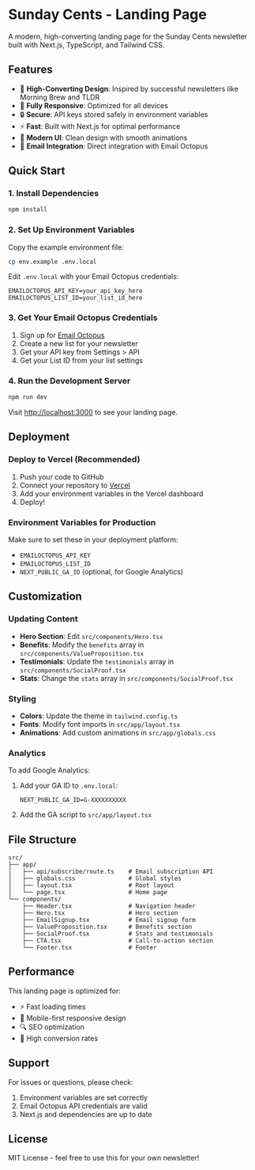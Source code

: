 # Sunday Cents - Landing Page

A modern, high-converting landing page for the Sunday Cents newsletter built with Next.js, TypeScript, and Tailwind CSS.

## Features

- 🎯 **High-Converting Design**: Inspired by successful newsletters like Morning Brew and TLDR
- 📱 **Fully Responsive**: Optimized for all devices
- 🔒 **Secure**: API keys stored safely in environment variables
- ⚡ **Fast**: Built with Next.js for optimal performance
- 🎨 **Modern UI**: Clean design with smooth animations
- 📧 **Email Integration**: Direct integration with Email Octopus

## Quick Start

### 1. Install Dependencies

```bash
npm install
```

### 2. Set Up Environment Variables

Copy the example environment file:

```bash
cp env.example .env.local
```

Edit `.env.local` with your Email Octopus credentials:

```env
EMAILOCTOPUS_API_KEY=your_api_key_here
EMAILOCTOPUS_LIST_ID=your_list_id_here
```

### 3. Get Your Email Octopus Credentials

1. Sign up for [Email Octopus](https://emailoctopus.com)
2. Create a new list for your newsletter
3. Get your API key from Settings > API
4. Get your List ID from your list settings

### 4. Run the Development Server

```bash
npm run dev
```

Visit [http://localhost:3000](http://localhost:3000) to see your landing page.

## Deployment

### Deploy to Vercel (Recommended)

1. Push your code to GitHub
2. Connect your repository to [Vercel](https://vercel.com)
3. Add your environment variables in the Vercel dashboard
4. Deploy!

### Environment Variables for Production

Make sure to set these in your deployment platform:

- `EMAILOCTOPUS_API_KEY`
- `EMAILOCTOPUS_LIST_ID`
- `NEXT_PUBLIC_GA_ID` (optional, for Google Analytics)

## Customization

### Updating Content

- **Hero Section**: Edit `src/components/Hero.tsx`
- **Benefits**: Modify the `benefits` array in `src/components/ValueProposition.tsx`
- **Testimonials**: Update the `testimonials` array in `src/components/SocialProof.tsx`
- **Stats**: Change the `stats` array in `src/components/SocialProof.tsx`

### Styling

- **Colors**: Update the theme in `tailwind.config.ts`
- **Fonts**: Modify font imports in `src/app/layout.tsx`
- **Animations**: Add custom animations in `src/app/globals.css`

### Analytics

To add Google Analytics:

1. Add your GA ID to `.env.local`:
   ```env
   NEXT_PUBLIC_GA_ID=G-XXXXXXXXXX
   ```

2. Add the GA script to `src/app/layout.tsx`

## File Structure

```
src/
├── app/
│   ├── api/subscribe/route.ts    # Email subscription API
│   ├── globals.css               # Global styles
│   ├── layout.tsx                # Root layout
│   └── page.tsx                  # Home page
└── components/
    ├── Header.tsx                # Navigation header
    ├── Hero.tsx                  # Hero section
    ├── EmailSignup.tsx           # Email signup form
    ├── ValueProposition.tsx      # Benefits section
    ├── SocialProof.tsx           # Stats and testimonials
    ├── CTA.tsx                   # Call-to-action section
    └── Footer.tsx                # Footer
```

## Performance

This landing page is optimized for:

- ⚡ Fast loading times
- 📱 Mobile-first responsive design
- 🔍 SEO optimization
- 🎯 High conversion rates

## Support

For issues or questions, please check:

1. Environment variables are set correctly
2. Email Octopus API credentials are valid
3. Next.js and dependencies are up to date

## License

MIT License - feel free to use this for your own newsletter!
